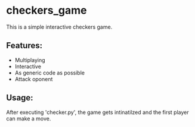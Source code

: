 # checkers_game
This is a simple interactive checkers game.

## Features:
 * Multiplaying
 * Interactive
 * As generic code as possible
 * Attack oponent

## Usage:
After executing 'checker.py', the game gets intinatilzed and the first player can make a move.